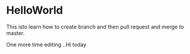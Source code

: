 # HelloWorld
This isto learn how to create branch and then pull request and merge to master.

One more time editing ..Hi today
